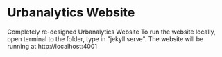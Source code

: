 # Urbanalytics Website

Completely re-designed Urbanalytics Website
To run the website locally, open terminal to the folder, type in "jekyll serve".
The website will be running at http://localhost:4001
